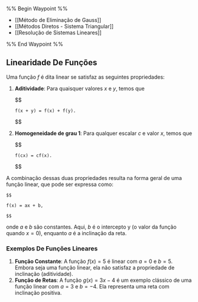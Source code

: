 %% Begin Waypoint %%
- [[Método de Eliminação de Gauss]]
- [[Métodos Diretos - Sistema Triangular]]
- [[Resolução de Sistemas Lineares]]

%% End Waypoint %%

## Linearidade De Funções

Uma função $f$ é dita linear se satisfaz as seguintes propriedades:

1. **Aditividade**: Para quaisquer valores $x$ e $y$, temos que

	$$
	
	   f(x + y) = f(x) + f(y).
	
	$$

2. **Homogeneidade de grau 1**: Para qualquer escalar $c$ e valor $x$, temos que

   $$
	
	   f(cx) = cf(x).
	
	$$

A combinação dessas duas propriedades resulta na forma geral de uma função linear, que pode ser expressa como:

	$$
	
	f(x) = ax + b,
	
	$$

onde $a$ e $b$ são constantes. Aqui, $b$ é o intercepto y (o valor da função quando $x=0$), enquanto $a$ é a inclinação da reta.

### Exemplos De Funções Lineares

1. **Função Constante**: A função $f(x) = 5$ é linear com $a = 0$ e $b = 5$. Embora seja uma função linear, ela não satisfaz a propriedade de inclinação (aditividade).
2. **Função de Retas**: A função $g(x) = 3x - 4$ é um exemplo clássico de uma função linear com $a = 3$ e $b = -4$. Ela representa uma reta com inclinação positiva.
